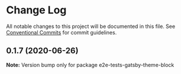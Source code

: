 # Change Log

All notable changes to this project will be documented in this file.
See [Conventional Commits](https://conventionalcommits.org) for commit guidelines.

## 0.1.7 (2020-06-26)

**Note:** Version bump only for package e2e-tests-gatsby-theme-block
